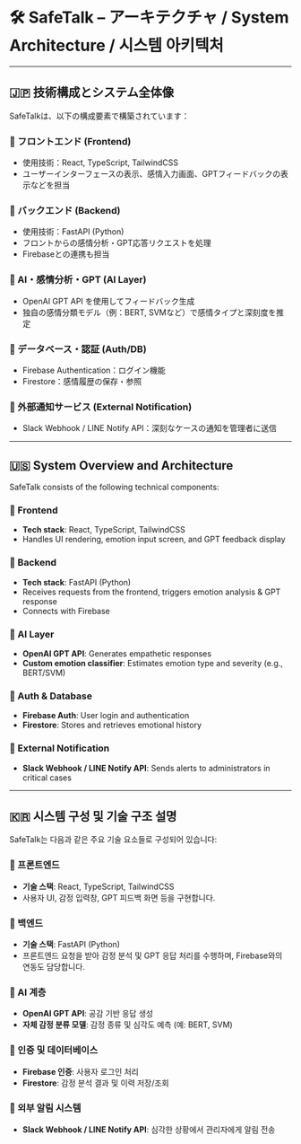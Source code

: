 # 🛠️ SafeTalk – アーキテクチャ / System Architecture / 시스템 아키텍처

---

## 🇯🇵 技術構成とシステム全体像

SafeTalkは、以下の構成要素で構築されています：

### 🔹 フロントエンド (Frontend)
- 使用技術：React, TypeScript, TailwindCSS
- ユーザーインターフェースの表示、感情入力画面、GPTフィードバックの表示などを担当

### 🔹 バックエンド (Backend)
- 使用技術：FastAPI (Python)
- フロントからの感情分析・GPT応答リクエストを処理
- Firebaseとの連携も担当

### 🔹 AI・感情分析・GPT (AI Layer)
- OpenAI GPT API を使用してフィードバック生成
- 独自の感情分類モデル（例：BERT, SVMなど）で感情タイプと深刻度を推定

### 🔹 データベース・認証 (Auth/DB)
- Firebase Authentication：ログイン機能
- Firestore：感情履歴の保存・参照

### 🔹 外部通知サービス (External Notification)
- Slack Webhook / LINE Notify API：深刻なケースの通知を管理者に送信

---

## 🇺🇸 System Overview and Architecture

SafeTalk consists of the following technical components:

### 🔹 Frontend
- **Tech stack**: React, TypeScript, TailwindCSS  
- Handles UI rendering, emotion input screen, and GPT feedback display

### 🔹 Backend
- **Tech stack**: FastAPI (Python)  
- Receives requests from the frontend, triggers emotion analysis & GPT response  
- Connects with Firebase

### 🔹 AI Layer
- **OpenAI GPT API**: Generates empathetic responses  
- **Custom emotion classifier**: Estimates emotion type and severity (e.g., BERT/SVM)

### 🔹 Auth & Database
- **Firebase Auth**: User login and authentication  
- **Firestore**: Stores and retrieves emotional history

### 🔹 External Notification
- **Slack Webhook / LINE Notify API**: Sends alerts to administrators in critical cases

---

## 🇰🇷 시스템 구성 및 기술 구조 설명

SafeTalk는 다음과 같은 주요 기술 요소들로 구성되어 있습니다:

### 🔹 프론트엔드
- **기술 스택**: React, TypeScript, TailwindCSS  
- 사용자 UI, 감정 입력창, GPT 피드백 화면 등을 구현합니다.

### 🔹 백엔드
- **기술 스택**: FastAPI (Python)  
- 프론트엔드 요청을 받아 감정 분석 및 GPT 응답 처리를 수행하며, Firebase와의 연동도 담당합니다.

### 🔹 AI 계층
- **OpenAI GPT API**: 공감 기반 응답 생성  
- **자체 감정 분류 모델**: 감정 종류 및 심각도 예측 (예: BERT, SVM)

### 🔹 인증 및 데이터베이스
- **Firebase 인증**: 사용자 로그인 처리  
- **Firestore**: 감정 분석 결과 및 이력 저장/조회

### 🔹 외부 알림 시스템
- **Slack Webhook / LINE Notify API**: 심각한 상황에서 관리자에게 알림 전송